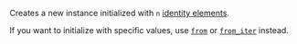 Creates a new instance initialized with `n` [identity elements](crate::traits::Monoid::identity()).

If you want to initialize with specific values,
use [`from`](Self::from) or [`from_iter`](Self::from_iter) instead.
